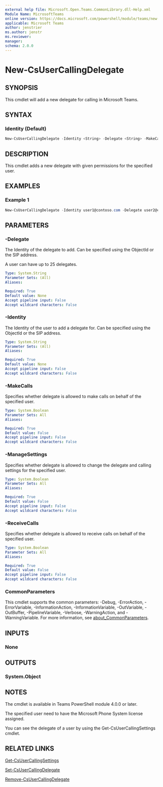 ```yaml
---
external help file: Microsoft.Open.Teams.CommonLibrary.dll-Help.xml
Module Name: MicrosoftTeams
online version: https://docs.microsoft.com/powershell/module/teams/new-csusercallingdelegate
applicable: Microsoft Teams
author: jenstrier
ms.author: jenstr
ms.reviewer: 
manager:
schema: 2.0.0
---
```


# New-CsUserCallingDelegate

## SYNOPSIS
This cmdlet will add a new delegate for calling in Microsoft Teams.

## SYNTAX

### Identity (Default)
```powershell
New-CsUserCallingDelegate -Identity <String> -Delegate <String> -MakeCalls <Boolean> -ReceiveCalls <Boolean> -ManageSettings <Boolean> [<CommonParameters>]
```

## DESCRIPTION
This cmdlet adds a new delegate with given permissions for the specified user.

## EXAMPLES

### Example 1
```powershell
New-CsUserCallingDelegate -Identity user1@contoso.com -Delegate user2@contoso.com -MakeCalls $true -ReceiveCalls $true -ManageSettings $true
```

## PARAMETERS

### -Delegate
The Identity of the delegate to add. Can be specified using the ObjectId or the SIP address.

A user can have up to 25 delegates.

```yaml
Type: System.String
Parameter Sets: (All)
Aliases:

Required: True
Default value: None
Accept pipeline input: False
Accept wildcard characters: False
```

### -Identity
The Identity of the user to add a delegate for. Can be specified using the ObjectId or the SIP address.

```yaml
Type: System.String
Parameter Sets: (All)
Aliases:

Required: True
Default value: None
Accept pipeline input: False
Accept wildcard characters: False
```

### -MakeCalls

Specifies whether delegate is allowed to make calls on behalf of the specified user.

```yaml
Type: System.Boolean
Parameter Sets: All
Aliases:

Required: True
Default value: False
Accept pipeline input: False
Accept wildcard characters: False
```

### -ManageSettings

Specifies whether delegate is allowed to change the delegate and calling settings for the specified user.

```yaml
Type: System.Boolean
Parameter Sets: All
Aliases:

Required: True
Default value: False
Accept pipeline input: False
Accept wildcard characters: False
```

### -ReceiveCalls

Specifies whether delegate is allowed to receive calls on behalf of the specified user.

```yaml
Type: System.Boolean
Parameter Sets: All
Aliases:

Required: True
Default value: False
Accept pipeline input: False
Accept wildcard characters: False
```

### CommonParameters
This cmdlet supports the common parameters: -Debug, -ErrorAction, -ErrorVariable, -InformationAction, -InformationVariable, -OutVariable, -OutBuffer, -PipelineVariable, -Verbose, -WarningAction,
and -WarningVariable. For more information, see [about_CommonParameters](https://go.microsoft.com/fwlink/?LinkID=113216).

## INPUTS

### None

## OUTPUTS

### System.Object

## NOTES
The cmdlet is available in Teams PowerShell module 4.0.0 or later.

The specified user need to have the Microsoft Phone System license assigned.

You can see the delegate of a user by using the Get-CsUserCallingSettings cmdlet.

## RELATED LINKS
[Get-CsUserCallingSettings](Get-CsUserCallingSettings.md)

[Set-CsUserCallingDelegate](Set-CsUserCallingDelegate.md)

[Remove-CsUserCallingDelegate](Remove-CsUserCallingDelegate.md)

